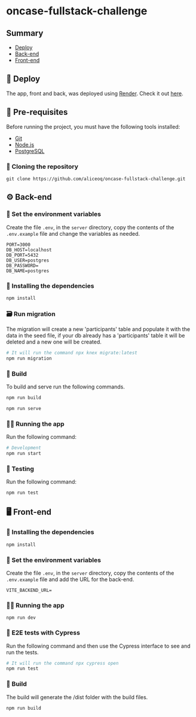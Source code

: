 # oncase-fullstack-challenge

## Summary 

- [Deploy](#-deploy)
- [Back-end](#%EF%B8%8F-back-end)
- [Front-end](#%EF%B8%8F-front-end)

## 🚀 Deploy

The app, front and back, was deployed using [Render](https://dashboard.render.com/). Check it out [here](https://oncase-fs-challenge-registration.onrender.com).

## 🔎 Pre-requisites

Before running the project, you must have the following tools installed:

- [Git](https://git-scm.com/book/pt-br/v2/Come%C3%A7ando-Instalando-o-Git)
- [Node.js](https://nodejs.org/pt-br/download/package-manager/)
- [PostgreSQL](https://www.postgresql.org/)

### 🔨 Cloning the repository

```
git clone https://github.com/aliceoq/oncase-fullstack-challenge.git
```

## ⚙️ Back-end

### 📝 Set the environment variables

Create the file `.env`, in the `server` directory, copy the contents of the `.env.example` file and change the variables as needed.

```
PORT=3000
DB_HOST=localhost
DB_PORT=5432
DB_USER=postgres
DB_PASSWORD=
DB_NAME=postgres
```

### 🔎 Installing the dependencies

```bash
npm install
```

### 🗃️ Run migration

The migration will create a new 'participants' table and populate it with the data in the seed file, if your db already has a 'participants' table it will be deleted and a new one will be created.

```bash
# It will run the command npx knex migrate:latest
npm run migration
```

### 🚧 Build

To build and serve run the following commands.

```bash
npm run build

npm run serve
```

### 🏃‍♂️ Running the app

Run the following command:

```bash
# Development
npm run start
```

### 🧪 Testing

Run the following command:

```bash
npm run test
```

## 🖥️ Front-end

### 🔎 Installing the dependencies

```bash
npm install
```

### 📝 Set the environment variables

Create the file `.env`, in the `server` directory, copy the contents of the `.env.example` file and add the URL for the back-end.

```
VITE_BACKEND_URL=
```

### 🏃‍♂️ Running the app

```
npm run dev
```

### 🧪 E2E tests with Cypress

Run the following command and then use the Cypress interface to see and run the tests.

```bash
# It will run the command npx cypress open
npm run test
```

### 🚧 Build

The build will generate the /dist folder with the build files.

```
npm run build
```